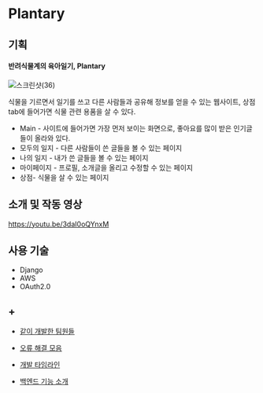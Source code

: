 # Plantary
## 기획
#### 반려식물계의 육아일기, Plantary
![스크린샷(36)](https://user-images.githubusercontent.com/46561481/159726546-7ad45e6b-182b-494c-a00e-513816a833ff.png)


식물을 기르면서 일기를 쓰고 다른 사람들과 공유해 정보를 얻을 수 있는 웹사이트, 상점 tab에 들어가면 식물 관련 용품을 살 수 있다. 
+ Main - 사이트에 들어가면 가장 먼저 보이는 화면으로, 좋아요를 많이 받은 인기글들이 올라와 있다.
+ 모두의 일지 - 다른 사람들이 쓴 글들을 볼 수 있는 페이지
+ 나의 일지 - 내가 쓴 글들을 볼 수 있는 페이지
+ 마이페이지 - 프로필, 소개글을 올리고 수정할 수 있는 페이지
+ 상점- 식물을 살 수 있는 페이지

## 소개 및 작동 영상
https://youtu.be/3daI0oQYnxM

## 사용 기술
+ Django
+ AWS
+ OAuth2.0

## +
+ [같이 개발한 팀원들](https://plantary.notion.site/Members-784f75f432e640368d877477002de9b4)   

+ [오류 해결 모음](https://plantary.notion.site/cc22fc1047484de4bd3df8a8a844b4ec?v=3abbb0d07dd14e29bf016d958d7e0b09)

+ [개발 타임라인](https://plantary.notion.site/History-e1d0bf5296ac46cc87f3c5564712abbe)   

+ [백엔드 기능 소개](https://plantary.notion.site/Backend-e9705dbb969443c8a3843c8e993a5399)
